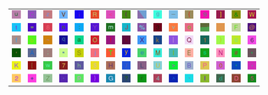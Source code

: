 <table>
<tr>
<td><img src="75.gif"></td>
<td><img src="43.gif"></td>
<td><img src="7A.gif"></td>
<td><img src="56.gif"></td>
<td><img src="69.gif"></td>
<td><img src="52.gif"></td>
<td><img src="3C.gif"></td>
<td><img src="28.gif"></td>
<td><img src="gr1.gif"></td>
<td><img src="67.gif"></td>
<td><img src="5F.gif"></td>
<td><img src="7B.gif"></td>
<td><img src="39.gif"></td>
<td><img src="5D.gif"></td>
<td><img src="26.gif"></td>
<td><img src="57.gif"></td>
</tr>
<tr>
<td><img src="74.gif"></td>
<td><img src="3D.gif"></td>
<td><img src="38.gif"></td>
<td><img src="6E.gif"></td>
<td><img src="3A.gif"></td>
<td><img src="59.gif"></td>
<td><img src="6D.gif"></td>
<td><img src="4A.gif"></td>
<td><img src="25.gif"></td>
<td><img src="33.gif"></td>
<td><img src="76.gif"></td>
<td><img src="6F.gif"></td>
<td><img src="gr3.gif"></td>
<td><img src="gr2.gif"></td>
<td><img src="46.gif"></td>
<td><img src="40.gif"></td>
</tr>
<tr>
<td><img src="66.gif"></td>
<td><img src="62.gif"></td>
<td><img src="7E.gif"></td>
<td><img src="71.gif"></td>
<td><img src="61.gif"></td>
<td><img src="4F.gif"></td>
<td><img src="21.gif"></td>
<td><img src="78.gif"></td>
<td><img src="58.gif"></td>
<td><img src="6B.gif"></td>
<td><img src="7C.gif"></td>
<td><img src="51.gif"></td>
<td><img src="31.gif"></td>
<td><img src="29.gif"></td>
<td><img src="63.gif"></td>
<td><img src="36.gif"></td>
</tr>
<tr>
<td><img src="27.gif"></td>
<td><img src="41.gif"></td>
<td><img src="3B.gif"></td>
<td><img src="22.gif"></td>
<td><img src="53.gif"></td>
<td><img src="6A.gif"></td>
<td><img src="54.gif"></td>
<td><img src="79.gif"></td>
<td><img src="65.gif"></td>
<td><img src="4D.gif"></td>
<td><img src="49.gif"></td>
<td><img src="45.gif"></td>
<td><img src="73.gif"></td>
<td><img src="4E.gif"></td>
<td><img src="23.gif"></td>
<td><img src="2A.gif"></td>
</tr>
<tr>
<td><img src="4B.gif"></td>
<td><img src="5B.gif"></td>
<td><img src="77.gif"></td>
<td><img src="37.gif"></td>
<td><img src="68.gif"></td>
<td><img src="24.gif"></td>
<td><img src="48.gif"></td>
<td><img src="2F.gif"></td>
<td><img src="4C.gif"></td>
<td><img src="55.gif"></td>
<td><img src="3E.gif"></td>
<td><img src="42.gif"></td>
<td><img src="50.gif"></td>
<td><img src="30.gif"></td>
<td><img src="2C.gif"></td>
<td><img src="2E.gif"></td>
</tr>
<tr>
<td><img src="32.gif"></td>
<td><img src="2B.gif"></td>
<td><img src="5A.gif"></td>
<td><img src="2D.gif"></td>
<td><img src="70.gif"></td>
<td><img src="7D.gif"></td>
<td><img src="47.gif"></td>
<td><img src="3F.gif"></td>
<td><img src="72.gif"></td>
<td><img src="34.gif"></td>
<td><img src="5E.gif"></td>
<td><img src="60.gif"></td>
<td><img src="6C.gif"></td>
<td><img src="64.gif"></td>
<td><img src="44.gif"></td>
<td><img src="35.gif"></td>
</tr>
</table>
